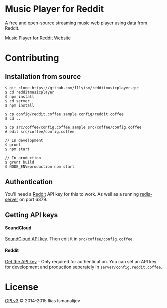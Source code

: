 
# Music Player for Reddit

A free and open-source streaming music web player using data from Reddit.

[Music Player for Reddit Website](http://reddit.music.player.il.ly/)

# Contributing

## Installation from source

```
$ git clone https://github.com/Illyism/redditmusicplayer.git
$ cd redditmusicplayer
$ npm install
$ cd server
$ npm install

$ cp config/reddit.coffee.sample config/reddit.coffee
$ cd ..

$ cp src/coffee/config.coffee.sample src/coffee/config.coffee
# edit src/coffee/config.coffee

// In development
$ grunt
$ npm start

// In production
$ grunt build
$ NODE_ENV=production npm start

```

## Authentication

You'll need a [Reddit](#reddit) API key for this to work.
As well as a running [redis-server](http://redis.io/topics/quickstart) on port 6379.


## Getting API keys

#### SoundCloud

[SoundCloud API key](http://soundcloud.com/you/apps/new).
Then edit it in `src/coffee/config.coffee`.

#### Reddit

[Get the API key](https://www.reddit.com/prefs/apps/) - Only required for authentication.
You can set an API key for development and production seperately in `server/config.reddit.coffee`.


# License

[GPLv3](LICENSE.md) © 2014-2015 Ilias Ismanalijev